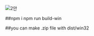 ![2안](https://user-images.githubusercontent.com/93559865/158078294-97b18685-76ad-4fce-8c2c-4c8cc4ab0a09.png)

##npm i npm run build-win

##you can make .zip file with dist/win32
